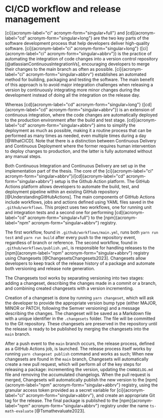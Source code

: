 # CI/CD workflow and release management

[ci]{acronym-label="ci" acronym-form="singular+full"} and
[cd]{acronym-label="cd" acronym-form="singular+long"} are the two key
parts of the software development process that help developers deliver
high-quality software. [ci]{acronym-label="ci"
acronym-form="singular+long"} ([ci]{acronym-label="ci"
acronym-form="singular+abbrv"}) is the practice of automating the
integration of code changes into a version control repository
[@atlassianContinuousIntegrationVs], encouraging developers to merge
their changes to the main branch as often as possible.
[ci]{acronym-label="ci" acronym-form="singular+abbrv"} establishes an
automated method for building, packaging and testing the software. The
main benefit of this approach is to avoid major integration challenges
when releasing a version by continuously integrating more minor changes
during the development instead of doing all the integration on the
release day.

Whereas [cd]{acronym-label="cd" acronym-form="singular+long"}
([cd]{acronym-label="cd" acronym-form="singular+abbrv"}) is an extension
of continuous integration, where the code changes are automatically
deployed to the production environment after the build and test stage.
[cd]{acronym-label="cd" acronym-form="singular+abbrv"} aims to simplify
the deployment as much as possible, making it a routine process that can
be performed as many times as needed, even multiple times during a day
[@WhatCICD]. Note that there is a distinction between Continuous
Delivery and Continuous Deployment where the former requires human
intervention to deploy changes to production, and the latter is fully
automated without any manual steps.

Both Continuous Integration and Continuous Delivery are set up in the
implementation part of the thesis. The core of the
[ci]{acronym-label="ci"
acronym-form="singular+abbrv"}/[cd]{acronym-label="cd"
acronym-form="singular+abbrv"} setup is the Github Action platform. The
GitHub Actions platform allows developers to automate the build, test,
and deployment pipeline within an existing GitHub repository
[@UnderstandingGitHubActions]. The main components of GitHub Actions
include workflows, jobs and actions defined using YAML files saved in
the `.github/workflows`. This project uses two workflows, one for
running unit and integration tests and a second one for performing
[cd]{acronym-label="cd" acronym-form="singular+full"} to the
[npm]{acronym-label="npm" acronym-form="singular+abbrv"} registry.

The first workflow, found in `.github/workflows/main.yml`, runs both
`yarn run test` and `yarn run build` after every push to the repository
event, regardless of branch or reference. The second workflow, found in
`.github/workflows/publish.yml`, is responsible for handling releases to
the [npm]{acronym-label="npm" acronym-form="singular+abbrv"} registry
using Changesets [@ChangesetsChangesets2023]. Changesets allow
developers to keep track of the release history of a package and
automate both versioning and release note generation.

The Changesets tool works by separating versioning into two stages:
adding a changeset, describing the changes made in a commit or a branch,
and combining created changesets with a version incrementing.

Creation of a changeset is done by running `yarn changeset`, which will
ask the developer to provide the appropriate version bump type (either
MAJOR, MINOR or PATCH, following the Semver versioning) and a message
describing the changes. The changeset will be saved as a Markdown file
with a unique identifier in the `.changesets` folder. The file will be
committed to the Git repository. These changesets are preserved in the
repository until the release is ready to be published by merging the
changesets into the `main` branch.

After a push event to the `main` branch occurs, the release process,
defined as a GitHub Actions job, is launched. The release process itself
works by running `yarn changeset publish` command and works as such;
When new changesets are found in the `main` branch, Changesets will
automatically create a new pull request, which will perform all of the
key steps for releasing a package: incrementing the version, updating
the `CHANGELOG.md` file and removing the accumulated changelogs. When
the pull request is merged, Changesets will automatically publish the
new version to the [npm]{acronym-label="npm"
acronym-form="singular+abbrv"} registry, using the granular access token
provided as a secret variable for [ci]{acronym-label="ci"
acronym-form="singular+abbrv"}, and create an appropriate Git tag for
the release. The final package is published to the
[npm]{acronym-label="npm" acronym-form="singular+abbrv"} registry under
the name `ts-math-evaluate` [@Tsmathevaluate2023].
